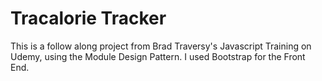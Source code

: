 # Tracalorie Tracker

This is a follow along project from Brad Traversy's Javascript Training on Udemy, using the Module Design Pattern. I used Bootstrap for the Front End.